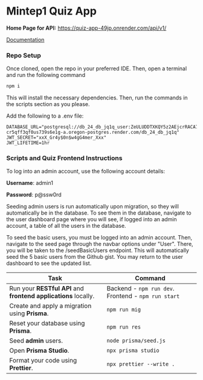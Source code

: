 # Mintep1 Quiz App

**Home Page for API:** https://quiz-app-49jp.onrender.com/api/v1/

[Documentation](https://documenter.getpostman.com/view/28760893/2sA3duGt59)

### Repo Setup
Once cloned, open the repo in your preferred IDE. Then, open a terminal and run the following command

```bash
npm i
```

This will install the necessary dependencies. Then, run the commands in the scripts section as you please.

Add the following to a .env file:
```
DATABASE_URL="postgresql://db_24_db_jq1q_user:ZeULUDDTXKQY5z2AEjcrRACA7vaOLEXM@dpg-cr5qff3qf0us739s6e1g-a.oregon-postgres.render.com/db_24_db_jq1q"
JWT_SECRET="xxX_Gr4y$0n$w4gG4mer_Xxx"
JWT_LIFETIME=1hr
```

### Scripts and Quiz Frontend Instructions
To log into an admin account, use the following account details:

**Username**: admin1

**Password**: p@ssw0rd

Seeding admin users is run automatically upon migration, so they will automatically be in the database. To see them in the database, navigate to the user dashboard page where you will see, if logged into an admin account, a table of all the users in the database.

To seed the basic users, you must be logged into an admin account. Then, navigate to the seed page through the navbar options under "User". There, you will be taken to the /seedBasicUsers endpoint. This will automatically seed the 5 basic users from the Github gist. You may return to the user dashboard to see the updated list.

| **Task**                                              | **Command**                       |
|-------------------------------------------------------|-----------------------------------|
| Run your **RESTful API** and **frontend applications** locally. | Backend - `npm run dev`. Frontend - `npm run start`                 |
| Create and apply a migration using **Prisma**.        | `npm run mig`          |
| Reset your database using **Prisma**.                 | `npm run res`        |
| Seed **admin** users.                                 | `node prisma/seed.js`                    |
| Open **Prisma Studio**.                               | `npx prisma studio`               |
| Format your code using **Prettier**.                  | `npx prettier --write .`          |

